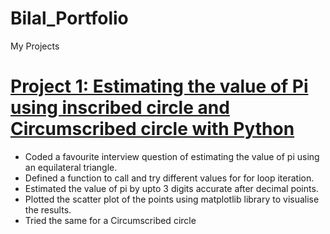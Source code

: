 # Bilal_Portfolio
My Projects

# [Project 1: Estimating the value of Pi using inscribed circle and Circumscribed circle with Python](https://github.com/BilalMaqsood-ai/Bilal_Portfolio/blob/main/Estimating%20the%20value%20pi%20.ipynb)
* Coded a favourite interview question of estimating the value of pi using an equilateral triangle.
* Defined a function to call and try different values for for loop iteration.
* Estimated the value of pi by upto 3 digits accurate after decimal points.
* Plotted the scatter plot of the points using matplotlib library to visualise the results.
* Tried the same for a Circumscribed circle
